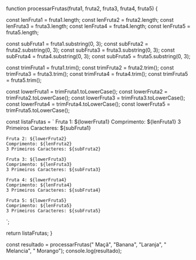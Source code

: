 <!DOCTYPE html>
<html lang="pt-BR">
<head>
  <meta charset="UTF-8">
  <meta name="viewport" content="width=device-width, initial-scale=1.0">
  <title>Processamento de Frutas</title>
</head>
<body>

  <script>
    function processarFrutas(fruta1, fruta2, fruta3, fruta4, fruta5) {
      
      return listaFrutas;
    }

    
    const resultado = processarFrutas("  Maçã", "Banana", "Laranja", "  Melancia", "  Morango");
    
    
    console.log(resultado);

  
    document.write(`<pre>${resultado}</pre>`);
  </script>

</body>
</html>


function processarFrutas(fruta1, fruta2, fruta3, fruta4, fruta5) {
  
  const lenFruta1 = fruta1.length;
  const lenFruta2 = fruta2.length;
  const lenFruta3 = fruta3.length;
  const lenFruta4 = fruta4.length;
  const lenFruta5 = fruta5.length;

  
  const subFruta1 = fruta1.substring(0, 3);
  const subFruta2 = fruta2.substring(0, 3);
  const subFruta3 = fruta3.substring(0, 3);
  const subFruta4 = fruta4.substring(0, 3);
  const subFruta5 = fruta5.substring(0, 3);

  
  const trimFruta1 = fruta1.trim();
  const trimFruta2 = fruta2.trim();
  const trimFruta3 = fruta3.trim();
  const trimFruta4 = fruta4.trim();
  const trimFruta5 = fruta5.trim();

 
  const lowerFruta1 = trimFruta1.toLowerCase();
  const lowerFruta2 = trimFruta2.toLowerCase();
  const lowerFruta3 = trimFruta3.toLowerCase();
  const lowerFruta4 = trimFruta4.toLowerCase();
  const lowerFruta5 = trimFruta5.toLowerCase();

  
  const listaFrutas = `
    Fruta 1: ${lowerFruta1}
    Comprimento: ${lenFruta1}
    3 Primeiros Caracteres: ${subFruta1}

    Fruta 2: ${lowerFruta2}
    Comprimento: ${lenFruta2}
    3 Primeiros Caracteres: ${subFruta2}

    Fruta 3: ${lowerFruta3}
    Comprimento: ${lenFruta3}
    3 Primeiros Caracteres: ${subFruta3}

    Fruta 4: ${lowerFruta4}
    Comprimento: ${lenFruta4}
    3 Primeiros Caracteres: ${subFruta4}

    Fruta 5: ${lowerFruta5}
    Comprimento: ${lenFruta5}
    3 Primeiros Caracteres: ${subFruta5}
  `;

  return listaFrutas;
}


const resultado = processarFrutas("  Maçã", "Banana", "Laranja", "  Melancia", "  Morango");
console.log(resultado);
